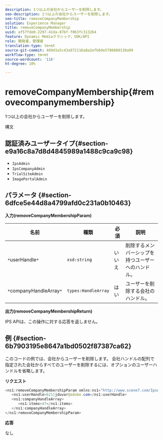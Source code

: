 ```yaml
---
description: 1つ以上の会社からユーザーを削除します。
seo-description: 1つ以上の会社からユーザーを削除します。
seo-title: removeCompanyMembership
solution: Experience Manager
title: removeCompanyMembership
uuid: af57fde0-2297-41da-87bf-f063fc313264
feature: Dynamic Mediaクラシック，SDK/API
role: 開発者，管理者
translation-type: tm+mt
source-git-commit: 469d1a5c43a972116a8a2efb0de5708800130a99
workflow-type: tm+mt
source-wordcount: '116'
ht-degree: 10%

---
```



# removeCompanyMembership{#removecompanymembership}

1つ以上の会社からユーザーを削除します。

構文

## 認証済みユーザータイプ{#section-e9a16c8a7d8d4845989a1488c9ca9c98}

* `IpsAdmin`
* `IpsCompanyAdmin`
* `TrialSiteAdmin`
* `ImagePortalAdmin`

## パラメータ {#section-6dfce5e44d8a4799afd0c231a0b10463}

**入力(removeCompanyMembershipParam)**

| 名前 | 種類 | 必須 | 説明 |
|---|---|---|---|
| `*`userHandle`*` | `xsd:string` | いいえ | 削除するメンバーシップを持つユーザーへのハンドル。 |
| `*`companyHandleArray`*` | `types:HandleArray` | はい | ユーザーを削除する会社のハンドル。 |

**出力(removeCompanyMembershipReturn)**

IPS APIは、この操作に対する応答を返しません。

## 例 {#section-6b7903195e8647a1bd0502f87387ca62}

このコードの例では、会社からユーザーを削除します。 会社ハンドルの配列で指定された会社からすべてのユーザーを削除するには、オプションのユーザーハンドルを省略します。

**リクエスト**

```java
<ns1:removeCompanyMembershipParam xmlns:ns1="http://www.scene7.com/IpsApi/xsd">
   <ns1:userHandle>621|jduvar@adobe.com</ns1:userHandle>
   <ns1:companyHandleArray>
      <ns1:items>47</ns1:items>
   </ns1:companyHandleArray>
</ns1:removeCompanyMembershipParam>
```

**応答**

なし
